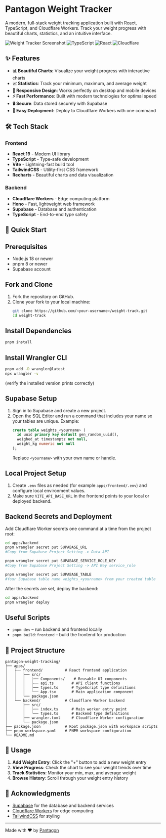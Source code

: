 # Pantagon Weight Tracker

A modern, full-stack weight tracking application built with React, TypeScript, and Cloudflare Workers. Track your weight progress with beautiful charts, statistics, and an intuitive interface.

![Weight Tracker Screenshot](https://img.shields.io/badge/Status-Active-brightgreen)
![TypeScript](https://img.shields.io/badge/TypeScript-007ACC?style=flat&logo=typescript&logoColor=white)
![React](https://img.shields.io/badge/React-20232A?style=flat&logo=react&logoColor=61DAFB)
![Cloudflare](https://img.shields.io/badge/Cloudflare-F38020?style=flat&logo=cloudflare&logoColor=white)

## ✨ Features

- **📊 Beautiful Charts**: Visualize your weight progress with interactive charts
- **📈 Statistics**: Track your minimum, maximum, and average weight
- **📱 Responsive Design**: Works perfectly on desktop and mobile devices
- **⚡ Fast Performance**: Built with modern technologies for optimal speed
- **🔒 Secure**: Data stored securely with Supabase
- **🚀 Easy Deployment**: Deploy to Cloudflare Workers with one command

## 🛠️ Tech Stack

### Frontend
- **React 19** - Modern UI library
- **TypeScript** - Type-safe development
- **Vite** - Lightning-fast build tool
- **TailwindCSS** - Utility-first CSS framework
- **Recharts** - Beautiful charts and data visualization

### Backend
- **Cloudflare Workers** - Edge computing platform
- **Hono** - Fast, lightweight web framework
- **Supabase** - Database and authentication
- **TypeScript** - End-to-end type safety

## 🚀 Quick Start

## Prerequisites
- Node.js 18 or newer
- pnpm 8 or newer
- Supabase account

## Fork and Clone
1. Fork the repository on GitHub.
2. Clone your fork to your local machine:
   ```bash
   git clone https://github.com/<your-username>/weight-track.git
   cd weight-track
   ```

## Install Dependencies
```bash
pnpm install
```

## Install Wrangler CLI
```bash
pnpm add -D wrangler@latest
npx wrangler -v
```
(verify the installed version prints correctly)

## Supabase Setup
1. Sign in to Supabase and create a new project.
2. Open the SQL Editor and run a command that includes your name so your tables are unique. Example:
   ```sql
   create table weights_<yourname> (
     id uuid primary key default gen_random_uuid(),
     weighed_at timestamptz not null,
     weight_kg numeric not null
   );
   ```
   Replace `<yourname>` with your own name or handle.

## Local Project Setup
1. Create `.env` files as needed (for example `apps/frontend/.env`) and configure local environment values.
2. Make sure `VITE_API_BASE_URL` in the frontend points to your local or deployed backend.

## Backend Secrets and Deployment
Add Cloudflare Worker secrets one command at a time from the project root:
```bash
cd apps/backend
pnpm wrangler secret put SUPABASE_URL
#Copy from Supabase Project Setting -> Data API

pnpm wrangler secret put SUPABASE_SERVICE_ROLE_KEY
#Copy from Supabase Project Setting -> API Key service_role 

pnpm wrangler secret put SUPABASE_TABLE
#Your Supabase table name weights_<yourname> from your created table

```
After the secrets are set, deploy the backend:
```bash
cd apps/backend
pnpm wrangler deploy
```

## Useful Scripts
- `pnpm dev` – run backend and frontend locally
- `pnpm build:frontend` – build the frontend for production


## 📁 Project Structure

```
pantagon-weight-tracking/
├── apps/
│   ├── frontend/          # React frontend application
│   │   ├── src/
│   │   │   ├── Components/    # Reusable UI components
│   │   │   ├── api.ts        # API client functions
│   │   │   ├── types.ts      # TypeScript type definitions
│   │   │   └── App.tsx       # Main application component
│   │   └── package.json
│   └── backend/           # Cloudflare Worker backend
│       ├── src/
│       │   ├── index.ts      # Main worker entry point
│       │   └── types.ts      # Backend type definitions
│       ├── wrangler.toml     # Cloudflare Worker configuration
│       └── package.json
├── package.json           # Root package.json with workspace scripts
├── pnpm-workspace.yaml    # PNPM workspace configuration
└── README.md
```

## 🎯 Usage

1. **Add Weight Entry**: Click the "+" button to add a new weight entry
2. **View Progress**: Check the chart to see your weight trends over time
3. **Track Statistics**: Monitor your min, max, and average weight
4. **Browse History**: Scroll through your weight entry history

## 🙏 Acknowledgments

- [Supabase](https://supabase.com) for the database and backend services
- [Cloudflare Workers](https://developers.cloudflare.com/workers/) for edge computing
- [TailwindCSS](https://tailwindcss.com) for styling

---

Made with ❤️ by [Pantagon](https://github.com/realpantagon)

